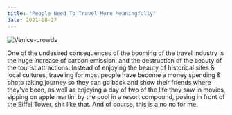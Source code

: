 ```yaml
---
title: "People Need To Travel More Meaningfully"
date: 2021-08-27
---
```


![Venice-crowds](https://user-images.githubusercontent.com/9758779/131056944-a0e61255-086b-436c-bfbf-2f7eeae526f5.png)

One of the undesired consequences of the booming of the travel industry is the huge increase of carbon emission, and the destruction of the beauty of the tourist attractions. Instead of enjoying the beauty of historical sites & local cultures, traveling for most people have become a money spending & photo taking journey so they can go back and show their friends where they've been, as well as enjoying a day of two of the life they saw in movies, sipping on apple martini by the pool in a resort compound, posing in front of the Eiffel Tower, shit like that. And of course, this is a no no for me.
